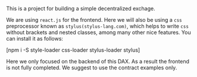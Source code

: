 This is a project for building a simple decentralized exchage.

We are using `react.js` for the frontend.
Here we will also be using a `css` preprocessor known as `stylus(stylus-lang.com)`, which helps to write `css` without brackets and nested classes, among many other nice features. You can install it as follows:

[npm i -S style-loader css-loader stylus-loader stylus]

Here we only focused on the backend of this DAX. As a result the frontend is not fully completed.
We suggest to use the contract examples only.